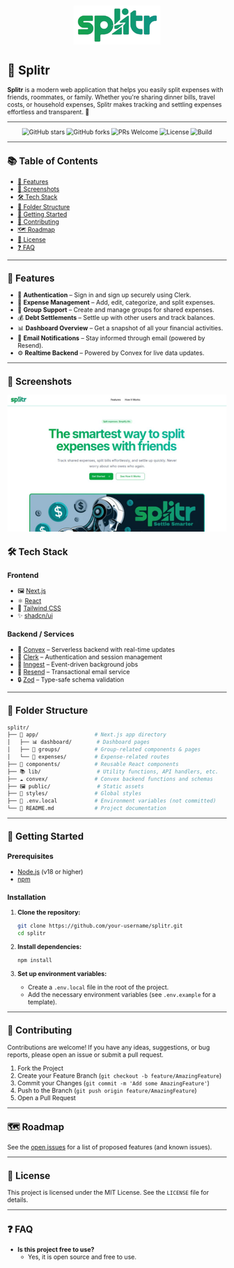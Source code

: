 <div align="center">
  <img src="public/logos/logo.png" alt="Splitr Logo" width="200"/>
</div>

# 🧾 Splitr

**Splitr** is a modern web application that helps you easily split expenses with friends, roommates, or family. Whether you're sharing dinner bills, travel costs, or household expenses, Splitr makes tracking and settling expenses effortless and transparent. 🤝

---

<div align="center">

![GitHub stars](https://img.shields.io/github/stars/your-username/splitr?style=social)
![GitHub forks](https://img.shields.io/github/forks/your-username/splitr?style=social)
![PRs Welcome](https://img.shields.io/badge/PRs-welcome-brightgreen.svg)
![License](https://img.shields.io/badge/license-MIT-green)
![Build](https://img.shields.io/badge/build-passing-brightgreen)

</div>

---



## 📚 Table of Contents

- [🚀 Features](#-features)
- [📸 Screenshots](#-screenshots)
- [🛠️ Tech Stack](#-tech-stack)
- [📁 Folder Structure](#-folder-structure)
- [🏁 Getting Started](#-getting-started)
- [🙌 Contributing](#-contributing)
- [🗺️ Roadmap](#-roadmap)
- [📄 License](#-license)
- [❓ FAQ](#-faq)


---

## 🚀 Features

- 🔐 **Authentication** – Sign in and sign up securely using Clerk.
- 💸 **Expense Management** – Add, edit, categorize, and split expenses.
- 👥 **Group Support** – Create and manage groups for shared expenses.
- 💰 **Debt Settlements** – Settle up with other users and track balances.
- 📊 **Dashboard Overview** – Get a snapshot of all your financial activities.
- 📩 **Email Notifications** – Stay informed through email (powered by Resend).
- ⚙️ **Realtime Backend** – Powered by Convex for live data updates.

---

## 📸 Screenshots

![alt text](ss.png)

## 🛠️ Tech Stack

### Frontend
- 🖼️ [Next.js](https://nextjs.org/)
- ⚛️ [React](https://reactjs.org/)
- 🎨 [Tailwind CSS](https://tailwindcss.com/)
- ✨ [shadcn/ui](https://ui.shadcn.com/)

### Backend / Services
- 💾 [Convex](https://www.convex.dev/) – Serverless backend with real-time updates
- 👤 [Clerk](https://clerk.com/) – Authentication and session management
- 🔄 [Inngest](https://www.inngest.com/) – Event-driven background jobs
- 📧 [Resend](https://resend.com/) – Transactional email service
- 🔒 [Zod](https://zod.dev/) – Type-safe schema validation

---

## 📁 Folder Structure

```bash
splitr/
├── 📁 app/                  # Next.js app directory
│   ├── 📊 dashboard/        # Dashboard pages
│   ├── 👥 groups/           # Group-related components & pages
│   └── 💸 expenses/         # Expense-related routes
├── 🧩 components/           # Reusable React components
├── 📚 lib/                  # Utility functions, API handlers, etc.
├── ☁️ convex/               # Convex backend functions and schemas
├── 🖼️ public/               # Static assets
├── 🎨 styles/               # Global styles
├── 🤫 .env.local            # Environment variables (not committed)
└── 📄 README.md             # Project documentation
```

---

## 🏁 Getting Started

### Prerequisites

- [Node.js](https://nodejs.org/) (v18 or higher)
- [npm](https://www.npmjs.com/)

### Installation

1. **Clone the repository:**
   ```bash
   git clone https://github.com/your-username/splitr.git
   cd splitr
   ```

2. **Install dependencies:**
   ```bash
   npm install
   ```

3. **Set up environment variables:**
   - Create a `.env.local` file in the root of the project.
   - Add the necessary environment variables (see `.env.example` for a template).

---

## 🙌 Contributing

Contributions are welcome! If you have any ideas, suggestions, or bug reports, please open an issue or submit a pull request.

1. Fork the Project
2. Create your Feature Branch (`git checkout -b feature/AmazingFeature`)
3. Commit your Changes (`git commit -m 'Add some AmazingFeature'`)
4. Push to the Branch (`git push origin feature/AmazingFeature`)
5. Open a Pull Request

---

## 🗺️ Roadmap

See the [open issues](https://github.com/your-username/splitr/issues) for a list of proposed features (and known issues).

---

## 📄 License

This project is licensed under the MIT License. See the `LICENSE` file for details.

---

## ❓ FAQ

- **Is this project free to use?**
  - Yes, it is open source and free to use.
